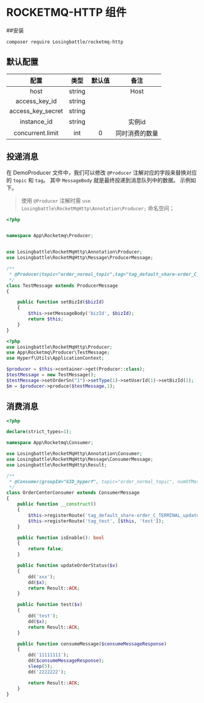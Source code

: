 # ROCKETMQ-HTTP 组件

##安装
```
composer require Losingbattle/rocketmq-http
```

## 默认配置

|       配置                   |  类型  |  默认值   |      备注       |
|:-------------------------:|:-------:|:---------:|:--------------:|
|  host                     | string  |            |   Host        | 
|  access_key_id            | string  |            |               |
|  access_key_secret        | string  |            |               |
|  instance_id              | string  |            |   实例id       |
|  concurrent.limit         | int     |     0      | 同时消费的数量   |



## 投递消息

在 DemoProducer 文件中，我们可以修改 `@Producer` 注解对应的字段来替换对应的 `topic` 和 `tag`。
其中 `MessageBody` 就是最终投递到消息队列中的数据。
示例如下。

> 使用 `@Producer` 注解时需 `use Losingbattle\RocketMqHttp\Annotation\Producer;` 命名空间；   


```php
<?php


namespace App\Rocketmq\Producer;


use Losingbattle\RocketMqHttp\Annotation\Producer;
use Losingbattle\RocketMqHttp\Message\ProducerMessage;

/**
 * @Producer(topic="order_normal_topic",tag="tag_default_share-order_C_TERMINAL_updateDraftOrderStatus",delayTtl=1)
 */
class TestMessage extends ProducerMessage
{

    public function setBizId($bizId)
    {
        $this->setMessageBody('bizId', $bizId);
        return $this;
    }
}

```


```php
<?php
use Losingbattle\RocketMqHttp\Producer;
use App\Rocketmq\Producer\TestMessage;
use Hyperf\Utils\ApplicationContext;

$producer = $this->container->get(Producer::class);
$testMessage = new TestMessage();
$testMessage->setOrderSn("1")->setType(1)->setUserId(1)->setBizId(1);
$m = $producer->produce($testMessage,1);

```

## 消费消息

```php
<?php

declare(strict_types=1);

namespace App\Rocketmq\Consumer;

use Losingbattle\RocketMqHttp\Annotation\Consumer;
use Losingbattle\RocketMqHttp\Message\ConsumerMessage;
use Losingbattle\RocketMqHttp\Result;

/**
 * @Consumer(groupId="GID_hyperf", topic="order_normal_topic", numOfMessages=16, waitSeconds=30, maxConsumption=5)
 */
class OrderCenterConsumer extends ConsumerMessage
{
    public function __construct()
    {
        $this->registerRoute('tag_default_share-order_C_TERMINAL_updateDraftOrderStatus', [$this, 'updateOrderStatus']);
        $this->registerRoute('tag_test', [$this, 'test']);
    }

    public function isEnable(): bool
    {
        return false;
    }

    public function updateOrderStatus($x)
    {
        dd('xxx');
        dd($x);
        return Result::ACK;
    }

    public function test($x)
    {
        dd('test');
        dd($x);
        return Result::ACK;
    }

    public function consumeMessage($consumeMessageResponse)
    {
        dd('11111111');
        dd($consumeMessageResponse);
        sleep(5);
        dd('2222222');

        return Result::ACK;
    }
}

```